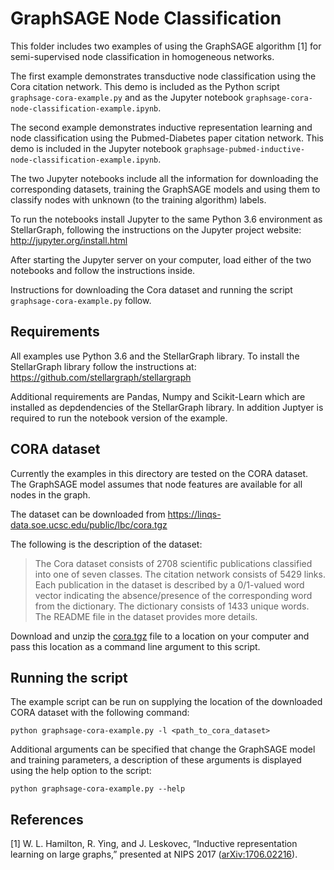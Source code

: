 # GraphSAGE Node Classification

This folder includes two examples of using the GraphSAGE algorithm [1] for semi-supervised node classification in
homogeneous networks.

The first example demonstrates transductive node classification using the Cora citation network. This demo is included 
as the Python script `graphsage-cora-example.py` and as the Jupyter 
notebook `graphsage-cora-node-classification-example.ipynb`.

The second example demonstrates inductive representation learning and node classification using the Pubmed-Diabetes
paper citation network. This demo is included in the Jupyter notebook 
`graphsage-pubmed-inductive-node-classification-example.ipynb`.

The two Jupyter notebooks include all the information for downloading the corresponding datasets, training the GraphSAGE
models and using them to classify nodes with unknown (to the training algorithm) labels. 

To run the notebooks install Jupyter to the same Python 3.6 environment as StellarGraph, following the instructions on 
the Jupyter project website: http://jupyter.org/install.html

After starting the Jupyter server on your computer, load either of the two notebooks and follow the instructions inside.

Instructions for downloading the Cora dataset and running the script `graphsage-cora-example.py` follow.


## Requirements
All examples use Python 3.6 and the StellarGraph library. To install the StellarGraph library
follow the instructions at: https://github.com/stellargraph/stellargraph

Additional requirements are Pandas, Numpy and Scikit-Learn which are installed as depdendencies
of the StellarGraph library. In addition Juptyer is required to run the notebook version of
the example.

## CORA dataset

Currently the examples in this directory are tested on the CORA dataset. The GraphSAGE model assumes that node
features are available for all nodes in the graph.

The dataset can be downloaded from https://linqs-data.soe.ucsc.edu/public/lbc/cora.tgz

The following is the description of the dataset:
> The Cora dataset consists of 2708 scientific publications classified into one of seven classes.
> The citation network consists of 5429 links. Each publication in the dataset is described by a
> 0/1-valued word vector indicating the absence/presence of the corresponding word from the dictionary.
> The dictionary consists of 1433 unique words. The README file in the dataset provides more details.

Download and unzip the [cora.tgz](https://linqs-data.soe.ucsc.edu/public/lbc/cora.tgz) file to a location on your computer and pass this location
as a command line argument to this script.

## Running the script

The example script can be run on supplying the location of the downloaded CORA dataset
with the following command:
```
python graphsage-cora-example.py -l <path_to_cora_dataset>
```

Additional arguments can be specified that change the GraphSAGE model and training parameters, a
description of these arguments is displayed using the help option to the script:
```
python graphsage-cora-example.py --help
```

## References

[1]	W. L. Hamilton, R. Ying, and J. Leskovec, “Inductive representation learning on large graphs,” presented at NIPS 2017
([arXiv:1706.02216](https://arxiv.org/abs/1706.02216)).
